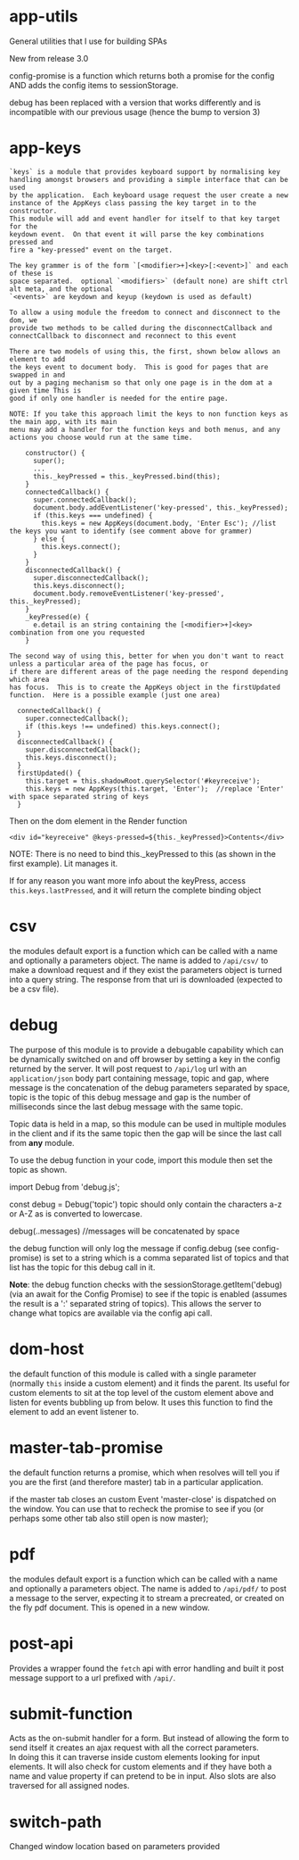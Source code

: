 # app-utils
General utilities that I use for building SPAs 

New from release 3.0

config-promise is a function which returns both a promise for the config AND adds the config items to sessionStorage.

debug has been replaced with a version that works differently and is incompatible with our previous usage (hence the bump to version 3)

# app-keys

    `keys` is a module that provides keyboard support by normalising key
    handling amongst browsers and providing a simple interface that can be used
    by the application.  Each keyboard usage request the user create a new
    instance of the AppKeys class passing the key target in to the constructor.
    This module will add and event handler for itself to that key target for the
    keydown event.  On that event it will parse the key combinations pressed and
    fire a "key-pressed" event on the target.

    The key grammer is of the form `[<modifier>+]<key>[:<event>]` and each of these is
    space separated.  optional `<modifiers>` (default none) are shift ctrl alt meta, and the optional 
    `<events>` are keydown and keyup (keydown is used as default) 

    To allow a using module the freedom to connect and disconnect to the dom, we
    provide two methods to be called during the disconnectCallback and
    connectCallback to disconnect and reconnect to this event

    There are two models of using this, the first, shown below allows an element to add
    the keys event to document body.  This is good for pages that are swapped in and
    out by a paging mechanism so that only one page is in the dom at a given time This is
    good if only one handler is needed for the entire page.

    NOTE: If you take this approach limit the keys to non function keys as the main app, with its main 
    menu may add a handler for the function keys and both menus, and any actions you choose would run at the same time.

```
    constructor() {
      super();
      ...
      this._keyPressed = this._keyPressed.bind(this);
    }
    connectedCallback() {
      super.connectedCallback();
      document.body.addEventListener('key-pressed', this._keyPressed);
      if (this.keys === undefined) {
        this.keys = new AppKeys(document.body, 'Enter Esc'); //list the keys you want to identify (see comment above for grammer)
      } else {
        this.keys.connect();
      }
    }
    disconnectedCallback() {
      super.disconnectedCallback();
      this.keys.disconnect();
      document.body.removeEventListener('key-pressed', this._keyPressed);
    }
    _keyPressed(e) {
      e.detail is an string containing the [<modifier>+]<key> combination from one you requested
    }
```

    The second way of using this, better for when you don't want to react unless a particular area of the page has focus, or
    if there are different areas of the page needing the respond depending which area
    has focus.  This is to create the AppKeys object in the firstUpdated function.  Here is a possible example (just one area)

```
  connectedCallback() {
    super.connectedCallback();
    if (this.keys !== undefined) this.keys.connect();
  }
  disconnectedCallback() {
    super.disconnectedCallback();
    this.keys.disconnect();
  }
  firstUpdated() {
    this.target = this.shadowRoot.querySelector('#keyreceive');
    this.keys = new AppKeys(this.target, 'Enter');  //replace 'Enter' with space separated string of keys
  }
```  
  Then on the dom element in the Render function

  `<div id="keyreceive" @keys-pressed=${this._keyPressed}>Contents</div>`

  NOTE: There is no need to bind this._keyPressed to this (as shown in the first example).  Lit manages it.

  If for any reason you want more info about the keyPress, access
  `this.keys.lastPressed`, and it will return the complete binding object


# csv

  the modules default export is a function which can be called with a name and optionally a parameters object.  The name is added to `/api/csv/` to make a download request and if they exist the parameters object is turned into a query string.  The response from that uri is downloaded (expected to be a csv file).

# debug

The purpose of this module is to provide a debugable capability which can be
  dynamically switched on and off browser by setting a key in the config
  returned by the server. It will post request to `/api/log` url with an
  `application/json` body part containing message, topic and gap, where message is
  the concatenation of the debug parameters separated by space, topic is the
  topic of this debug message and gap is the number of milliseconds since the
  last debug message with the same topic.

  Topic data is held in a map, so this module can be used in multiple modules in
  the client and if its the same topic then the gap will be since the last call
  from **any** module.

  To use the debug function in your code, import this module then set the topic
  as shown.

  import Debug from 'debug.js';

  const debug = Debug('topic') topic should only contain the characters a-z or
  A-Z as is converted to lowercase.

  debug(..messages) //messages will be concatenated by space

  the debug function will only log the message if config.debug (see
  config-promise) is set to a string which is a comma separated list of topics
  and that list has the topic for this debug call in it.

  **Note**: the debug function checks with the sessionStorage.getItem('debug) (via an await for the Config Promise)
  to see if the topic is enabled (assumes the result is a ':' separated string of topics).  This allows the server to
  change what topics are available via the config api call.

# dom-host

  the default function of this module is called with a single parameter (normally `this` inside a custom element)
  and it finds the parent.  Its useful for custom elements to sit at the top level of the custom element above and listen for
  events bubbling up from below.  It uses this function to find the element to add an event listener to.

# master-tab-promise

the default function returns a promise, which when resolves will tell you if you are the first (and therefore master) tab in a particular application.

if the master tab closes an custom Event 'master-close' is dispatched on the window.  You can use that to recheck the promise to see if you (or perhaps some other tab also still open is now master);


# pdf

the modules default export is a function which can be called with a name and optionally a parameters object.  The name is added to `/api/pdf/` to post a message to the server, expecting it to stream a precreated, or created on the fly pdf document.  This is opened in a new window.

# post-api

Provides a wrapper found the `fetch` api with error handling and built it post message support to a url prefixed with `/api/`.  

# submit-function

Acts as the on-submit handler for a form.  But instead of allowing the form to send itself it creates an ajax request with all the correct parameters.  
In doing this it can traverse inside custom elements looking for input elements. It will also check for custom elements and if they have both a name and value property if can pretend to be in input.  Also slots are also traversed for all assigned nodes.


# switch-path

Changed window location based on parameters provided
